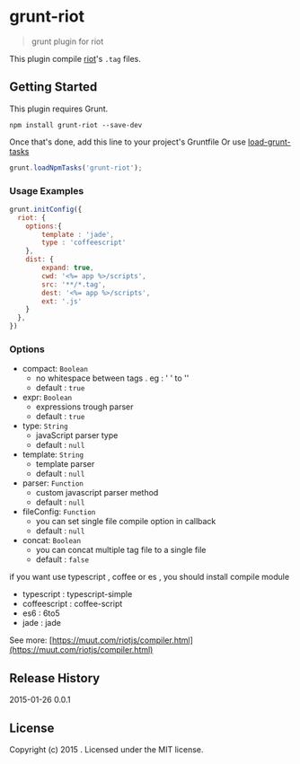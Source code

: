 # grunt-riot

> grunt plugin for riot

This plugin compile [riot](https://github.com/muut/riotjs)'s `.tag` files.

## Getting Started
This plugin requires Grunt.

```shell
npm install grunt-riot --save-dev
```

Once that's done, add this line to your project's Gruntfile Or use [load-grunt-tasks](https://github.com/sindresorhus/load-grunt-tasks) 

```js
grunt.loadNpmTasks('grunt-riot');
```


### Usage Examples

```js
grunt.initConfig({
  riot: {
    options:{
        template : 'jade',
        type : 'coffeescript'
    },
    dist: {
        expand: true,
        cwd: '<%= app %>/scripts',
        src: '**/*.tag',
        dest: '<%= app %>/scripts',
        ext: '.js'
    }
  },
})
```

### Options
* compact: `Boolean`
	* no whitespace between tags . eg : '<a></a> <span></span>' to '<a></a><span></span>'
	* default : `true`
* expr: `Boolean`
	* expressions trough parser
	* default : `true`
* type: `String`
	* javaScript parser type
	* default : `null`
* template: `String`
	* template parser
	* default : `null`
* parser: `Function`
	* custom javascript parser method
	* default : `null`
* fileConfig: `Function`
	* you can set single file compile option in callback 
	* default : `null`
* concat: `Boolean`
	* you can concat multiple tag file to a single file 
	* default : `false`

if you want use typescript , coffee or es , you should install compile module

* typescript :  typescript-simple
* coffeescript :  coffee-script
* es6 :  6to5
* jade :  jade

See more: [https://muut.com/riotjs/compiler.html](https://muut.com/riotjs/compiler.html)


## Release History
2015-01-26  0.0.1

## License
Copyright (c) 2015 . Licensed under the MIT license.
